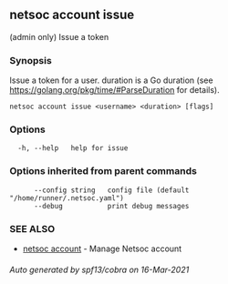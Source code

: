 ## netsoc account issue

(admin only) Issue a token

### Synopsis

Issue a token for a user. duration is a Go duration
(see https://golang.org/pkg/time/#ParseDuration for details).


```
netsoc account issue <username> <duration> [flags]
```

### Options

```
  -h, --help   help for issue
```

### Options inherited from parent commands

```
      --config string   config file (default "/home/runner/.netsoc.yaml")
      --debug           print debug messages
```

### SEE ALSO

* [netsoc account](netsoc_account.md)	 - Manage Netsoc account

###### Auto generated by spf13/cobra on 16-Mar-2021
